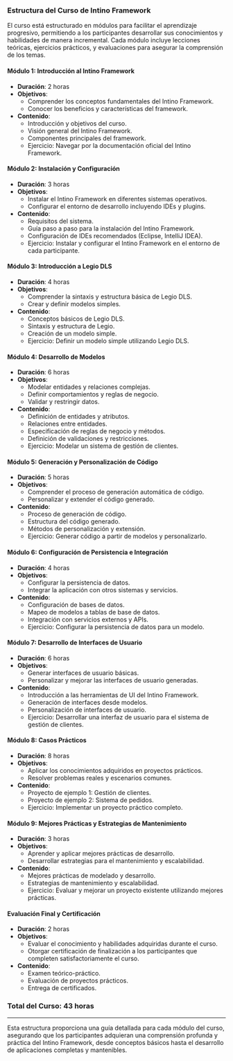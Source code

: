 ### Estructura del Curso de Intino Framework

El curso está estructurado en módulos para facilitar el aprendizaje progresivo, permitiendo a los participantes desarrollar sus conocimientos y habilidades de manera incremental. Cada módulo incluye lecciones teóricas, ejercicios prácticos, y evaluaciones para asegurar la comprensión de los temas.

#### Módulo 1: Introducción al Intino Framework
- **Duración**: 2 horas
- **Objetivos**:
  - Comprender los conceptos fundamentales del Intino Framework.
  - Conocer los beneficios y características del framework.
- **Contenido**:
  - Introducción y objetivos del curso.
  - Visión general del Intino Framework.
  - Componentes principales del framework.
  - Ejercicio: Navegar por la documentación oficial del Intino Framework.

#### Módulo 2: Instalación y Configuración
- **Duración**: 3 horas
- **Objetivos**:
  - Instalar el Intino Framework en diferentes sistemas operativos.
  - Configurar el entorno de desarrollo incluyendo IDEs y plugins.
- **Contenido**:
  - Requisitos del sistema.
  - Guía paso a paso para la instalación del Intino Framework.
  - Configuración de IDEs recomendados (Eclipse, IntelliJ IDEA).
  - Ejercicio: Instalar y configurar el Intino Framework en el entorno de cada participante.

#### Módulo 3: Introducción a Legio DLS
- **Duración**: 4 horas
- **Objetivos**:
  - Comprender la sintaxis y estructura básica de Legio DLS.
  - Crear y definir modelos simples.
- **Contenido**:
  - Conceptos básicos de Legio DLS.
  - Sintaxis y estructura de Legio.
  - Creación de un modelo simple.
  - Ejercicio: Definir un modelo simple utilizando Legio DLS.

#### Módulo 4: Desarrollo de Modelos
- **Duración**: 6 horas
- **Objetivos**:
  - Modelar entidades y relaciones complejas.
  - Definir comportamientos y reglas de negocio.
  - Validar y restringir datos.
- **Contenido**:
  - Definición de entidades y atributos.
  - Relaciones entre entidades.
  - Especificación de reglas de negocio y métodos.
  - Definición de validaciones y restricciones.
  - Ejercicio: Modelar un sistema de gestión de clientes.

#### Módulo 5: Generación y Personalización de Código
- **Duración**: 5 horas
- **Objetivos**:
  - Comprender el proceso de generación automática de código.
  - Personalizar y extender el código generado.
- **Contenido**:
  - Proceso de generación de código.
  - Estructura del código generado.
  - Métodos de personalización y extensión.
  - Ejercicio: Generar código a partir de modelos y personalizarlo.

#### Módulo 6: Configuración de Persistencia e Integración
- **Duración**: 4 horas
- **Objetivos**:
  - Configurar la persistencia de datos.
  - Integrar la aplicación con otros sistemas y servicios.
- **Contenido**:
  - Configuración de bases de datos.
  - Mapeo de modelos a tablas de base de datos.
  - Integración con servicios externos y APIs.
  - Ejercicio: Configurar la persistencia de datos para un modelo.

#### Módulo 7: Desarrollo de Interfaces de Usuario
- **Duración**: 6 horas
- **Objetivos**:
  - Generar interfaces de usuario básicas.
  - Personalizar y mejorar las interfaces de usuario generadas.
- **Contenido**:
  - Introducción a las herramientas de UI del Intino Framework.
  - Generación de interfaces desde modelos.
  - Personalización de interfaces de usuario.
  - Ejercicio: Desarrollar una interfaz de usuario para el sistema de gestión de clientes.

#### Módulo 8: Casos Prácticos
- **Duración**: 8 horas
- **Objetivos**:
  - Aplicar los conocimientos adquiridos en proyectos prácticos.
  - Resolver problemas reales y escenarios comunes.
- **Contenido**:
  - Proyecto de ejemplo 1: Gestión de clientes.
  - Proyecto de ejemplo 2: Sistema de pedidos.
  - Ejercicio: Implementar un proyecto práctico completo.

#### Módulo 9: Mejores Prácticas y Estrategias de Mantenimiento
- **Duración**: 3 horas
- **Objetivos**:
  - Aprender y aplicar mejores prácticas de desarrollo.
  - Desarrollar estrategias para el mantenimiento y escalabilidad.
- **Contenido**:
  - Mejores prácticas de modelado y desarrollo.
  - Estrategias de mantenimiento y escalabilidad.
  - Ejercicio: Evaluar y mejorar un proyecto existente utilizando mejores prácticas.

#### Evaluación Final y Certificación
- **Duración**: 2 horas
- **Objetivos**:
  - Evaluar el conocimiento y habilidades adquiridas durante el curso.
  - Otorgar certificación de finalización a los participantes que completen satisfactoriamente el curso.
- **Contenido**:
  - Examen teórico-práctico.
  - Evaluación de proyectos prácticos.
  - Entrega de certificados.

### Total del Curso: 43 horas

---

Esta estructura proporciona una guía detallada para cada módulo del curso, asegurando que los participantes adquieran una comprensión profunda y práctica del Intino Framework, desde conceptos básicos hasta el desarrollo de aplicaciones completas y mantenibles.